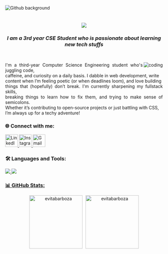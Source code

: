 <img src="https://user-images.githubusercontent.com/69046031/181695572-d47ed99f-25a8-474d-87ef-48e000750a5e.png" alt="Github background" />

<h1 align="center">
    <img src="https://readme-typing-svg.herokuapp.com/?font=Righteous&size=35&center=true&vCenter=true&width=500&height=70&duration=4000&lines=Hello+People!+👋;+I'm+Evita+Barboza;&color=000000"/>
</h1>


<h3 align="center">
    <em>I am a 3rd year CSE Student who is passionate about learning new tech stuffs</em>
</h3>


<br>

  <div>
       <img src="https://miro.medium.com/v2/resize:fit:496/format:webp/0*Kf8Cv4yPJLP8gJ0t.gif" alt="coding" align="right" height:"220px">
    <p style="text-align: justify;" align="left" >
      I'm a third-year Computer Science Engineering student who's juggling code, <br>caffeine, and curiosity on a daily basis. I dabble in web development, write  <br> content when I’m feeling poetic (or when deadlines loom),  and love building <br> things that (hopefully) don’t break. I'm currently sharpening my fullstack skills, <br> breaking things to learn how to fix them, and trying to make sense of semicolons. <br>Whether it’s  contributing to open-source projects or just battling with CSS, <br> I’m always up for a techy adventure!
    </p>
 
</div>



<h3 align="left"> 🌐 Connect with me:</h3>
<p align="left">
  <a href="https://linkedin.com/in/evitabarboza" target="_blank" rel="noreferrer">
    <img src="https://skillicons.dev/icons?i=linkedin" alt="LinkedIn" height="40" />
  </a>
  <a href="https://instagram.com/evitabarboza" target="_blank" rel="noreferrer">
    <img src="https://skillicons.dev/icons?i=instagram" alt="Instagram" height="40" />
  </a>
  <a href="mailto:evitabarboza195@gmail.com" target="_blank" rel="noreferrer">
    <img src="https://skillicons.dev/icons?i=gmail" alt="Gmail" height="40" />
  </a>
</p>



<h3 align="left"> 🛠️ Languages and Tools:</h3>
<p align="left"> <a href="https://skillsicon.dev" target="_blank" rel="noreferrer"> 
  <img src="https://skillicons.dev/icons?i=react,bootstrap,html,css,vscode,github,figma,tailwind,git,photoshop" />
    <img src="https://skillicons.dev/icons?i=mysql,postman,python,javascript,express,vercel,mongodb,c,java,php" /></p>




    
<h3 align="left"> 📊 GitHub Stats: </h3>
<div align="center" style="display: flex; justify-content: center; flex-wrap: wrap; gap: 10px;">
    <img src="https://github-readme-stats.vercel.app/api?username=evitabarboza&show_icons=true&locale=en&theme=dark&text_color=ffffff&title_color=00aaff" alt="evitabarboza" height="170"/>
    <img src="https://github-readme-streak-stats.herokuapp.com/?user=evitabarboza&theme=dark&background=000000&stroke=ffffff&ring=00aaff&fire=00aaff&currStreakLabel=00aaff&sideNums=ffffff&sideLabels=00aaff&dates=ffffff" alt="evitabarboza" height="170"/>
<!--     <img src="https://github-readme-stats.vercel.app/api/top-langs?username=evitabarboza&show_icons=true&locale=en&layout=compact&theme=dark&text_color=ffffff&title_color=00aaff" alt="evitabarboza" height="170"/> -->
</div>
